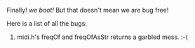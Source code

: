 Finally! *we boot!* But that doesn't mean we are bug free!

Here is a list of all the bugs:

1. midi.h's freqOf and freqOfAsStr returns a garbled mess. :-(
